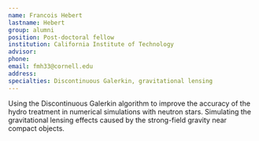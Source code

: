 ```yaml
---
name: Francois Hebert
lastname: Hebert
group: alumni
position: Post-doctoral fellow
institution: California Institute of Technology
advisor:
phone:
email: fmh33@cornell.edu
address:
specialties: Discontinuous Galerkin, gravitational lensing
---
```


Using the Discontinuous Galerkin algorithm to improve the accuracy of the hydro treatment in
numerical simulations with neutron stars. Simulating the gravitational lensing effects caused by the
strong-field gravity near compact objects.
